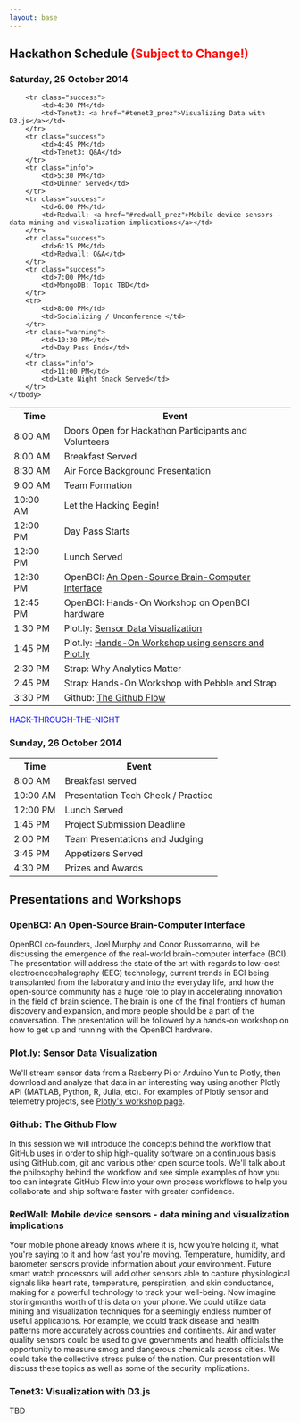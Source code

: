 ```yaml
---
layout: base 
---
```


<section id="schedule">
    <div class="container">
        <div class="page-header">
        <h2>Hackathon Schedule <span style="color: red">(Subject to Change!)</span></h2>
        <h3>Saturday, 25 October 2014</h3>
    </div>

<table class="table">
    <tbody>
        <tr>
            <th>Time</th>
            <th>Event</th>
        </tr>
        <tr >
            <td>8:00 AM</td>
            <td>Doors Open for Hackathon Participants and Volunteers</td>
        </tr>
        <tr class="info">
            <td>8:00 AM</td>
            <td>Breakfast Served</td>
        </tr>
        <tr class="success">
            <td>8:30 AM</td>
            <td>Air Force Background Presentation</td>
        </tr>
        <tr>
            <td>9:00 AM</td>
            <td>Team Formation</td>
        </tr>
        <tr>
            <td>10:00 AM</td>
            <td>Let the Hacking Begin!</td>
        </tr>
        <tr class="warning">
            <td>12:00 PM</td>
            <td>Day Pass Starts</td>
        </tr>
        <tr class="info">
            <td>12:00 PM</td>
            <td>Lunch Served</td>
        </tr>
        <tr class="success">
            <td>12:30 PM</td>
        <td>OpenBCI: <a href="#openbci">An Open-Source Brain-Computer Interface</a></td>
        </tr>   
        <tr class="success">
            <td>12:45 PM</td>
            <td>OpenBCI: Hands-On Workshop on OpenBCI hardware</td>
        </tr>
        <tr class="success">
            <td>1:30 PM</td>
            <td>Plot.ly: <a href="#plotly">Sensor Data Visualization</a></td>
        </tr>
        <tr class="success">
            <td>1:45 PM</td>
            <td>Plot.ly: <a href="https://plot.ly/workshop/">Hands-On Workshop using sensors and Plot.ly</a></td>
        </tr>
        <tr class="success">
            <td>2:30 PM</td>
            <td>Strap: Why Analytics Matter</td>
        </tr>
        <tr class="success">
            <td>2:45 PM</td>
            <td>Strap: Hands-On Workshop with Pebble and Strap</td>
        </tr>
        <tr class="success">
            <td>3:30 PM</td>
            <td>Github: <a href="#github_flow">The Github Flow</a></td>
        </tr>

        <tr class="success">
            <td>4:30 PM</td>
            <td>Tenet3: <a href="#tenet3_prez">Visualizing Data with D3.js</a></td>
        </tr>
        <tr class="success">
            <td>4:45 PM</td>
            <td>Tenet3: Q&A</td>
        </tr>
        <tr class="info">
            <td>5:30 PM</td>
            <td>Dinner Served</td>
        </tr>
        <tr class="success">
            <td>6:00 PM</td>
            <td>Redwall: <a href="#redwall_prez">Mobile device sensors - data mining and visualization implications</a></td>
        </tr>
        <tr class="success">
            <td>6:15 PM</td>
            <td>Redwall: Q&A</td>
        </tr>
        <tr class="success">
            <td>7:00 PM</td>
            <td>MongoDB: Topic TBD</td>
        </tr>
        <tr>
            <td>8:00 PM</td>
            <td>Socializing / Unconference </td>
        </tr>
        <tr class="warning">
            <td>10:30 PM</td>
            <td>Day Pass Ends</td>
        </tr>
        <tr class="info">
            <td>11:00 PM</td>
            <td>Late Night Snack Served</td>
        </tr>
    </tbody>
</table>

<p> 
<div style="color: blue;">HACK-THROUGH-THE-NIGHT</div>
</p>

<h3>Sunday, 26 October 2014</h3>
<table class="table">
    <tbody>
        <tr>
            <th>Time</th>
            <th>Event</th>
        </tr>
        <tr class="info">
            <td>8:00 AM</td>
            <td>Breakfast served</td>
        </tr>
        <tr>
            <td>10:00 AM</td>
            <td>Presentation Tech Check / Practice</td>
        </tr>
        <tr class="info">
            <td>12:00 PM</td>
            <td>Lunch Served</td>
        </tr>
        <tr>
            <td>1:45 PM</td>
            <td>Project Submission Deadline</td>
        </tr>
        <tr>
            <td>2:00 PM</td>
            <td>Team Presentations and Judging</td>
        </tr>
        <tr class="info">
            <td>3:45 PM</td>
            <td>Appetizers Served</td>
        </tr>
        <tr>
            <td>4:30 PM</td>
            <td>Prizes and Awards</td>
        </tr>
    </tbody>
</table>
</div>
</section>

<div class="container">

<h2>Presentations and Workshops</h2>

<h3 id="openbci">OpenBCI: An Open-Source Brain-Computer Interface</h3>

OpenBCI co-founders, Joel Murphy and Conor Russomanno, will be discussing the emergence of the real-world brain-computer interface (BCI). The presentation will address the state of the art with regards to low-cost electroencephalography (EEG) technology, current trends in BCI being transplanted from the laboratory and into the everyday life, and how the open-source community has a huge role to play in accelerating innovation in the field of brain science. The brain is one of the final frontiers of human discovery and expansion, and more people should be a part of the conversation. The presentation will be followed by a hands-on workshop on how to get up and running with the OpenBCI hardware.

<h3 id="plotly">Plot.ly: Sensor Data Visualization</h3>

We'll stream sensor data from a Rasberry Pi or Arduino Yun to Plotly, then download and analyze that data in an interesting way using another Plotly API (MATLAB, Python, R, Julia, etc). For examples of Plotly sensor and telemetry projects, see <a href="https://plot.ly/workshop/">Plotly's workshop page</a>. 

<h3 id="github_flow">Github: The Github Flow</h3>

In this session we will introduce the concepts behind the workflow that GitHub uses in order to ship high-quality software on a continuous basis using GitHub.com, git and various other open source tools. We'll talk about the philosophy behind the workflow and see simple examples of how you too can integrate GitHub Flow into your own process workflows to help you collaborate and ship software faster with greater confidence.

<h3 id="redwall_prez">RedWall: Mobile device sensors - data mining and visualization implications </h3>

Your mobile phone already knows where it is, how you're holding it, what you're saying to it and how fast you're moving. Temperature, humidity, and barometer sensors provide 
information about your environment. Future smart watch processors will add other sensors able to capture physiological signals like heart rate, temperature, perspiration, and skin conductance, making for a powerful technology to track your well-being. Now imagine storingmonths worth of this data on your phone. We could utilize data mining and visualization techniques for a seemingly endless number of useful applications. For example, we could track disease and health patterns more accurately across countries and continents. Air and water quality sensors could be used to give governments and health officials the opportunity to measure smog and dangerous chemicals across cities. We could take the collective stress pulse of the nation. Our presentation will discuss these topics as well as some of the security 
implications.

<h3 id="tenet3_prez">Tenet3: Visualization with D3.js</h3>

TBD

</div>
